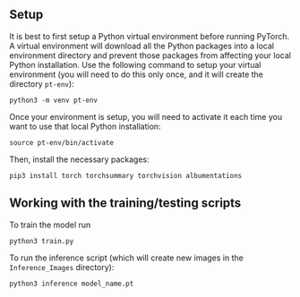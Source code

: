 ## Setup

It is best to first setup a Python virtual environment before running PyTorch.  A virtual environment will download all the Python packages into a local environment directory and prevent those packages from affecting your local Python installation.  Use the following command to setup your virtual environment (you will need to do this only once, and it will create the directory ``pt-env``):

```
python3 -m venv pt-env
```

Once your environment is setup, you will need to activate it each time you want to use that local Python installation:

```
source pt-env/bin/activate
```

Then, install the necessary packages:

```
pip3 install torch torchsummary torchvision albumentations
```

## Working with the training/testing scripts

To train the model run

```
python3 train.py
```

To run the inference script (which will create new images in the ``Inference_Images`` directory):

```
python3 inference model_name.pt
```


